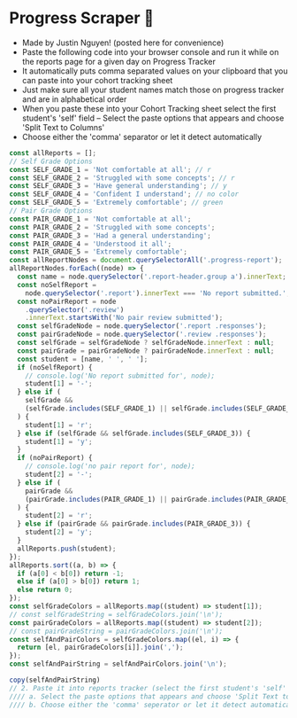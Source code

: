# Progress Scraper 🤖

- Made by Justin Nguyen! (posted here for convenience)
- Paste the following code into your browser console and run it while on the reports page for a given day on Progress Tracker
- It automatically puts comma separated values on your clipboard that you can paste into your cohort tracking sheet
- Just make sure all your student names match those on progress tracker and are in alphabetical order
- When you paste these into your Cohort Tracking sheet select the first student's 'self' field
– Select the paste options that appears and choose 'Split Text to Columns'
- Choose either the 'comma' separator or let it detect automatically

```javascript
const allReports = [];
// Self Grade Options
const SELF_GRADE_1 = 'Not comfortable at all'; // r
const SELF_GRADE_2 = 'Struggled with some concepts'; // r
const SELF_GRADE_3 = 'Have general understanding'; // y
const SELF_GRADE_4 = 'Confident I understand'; // no color
const SELF_GRADE_5 = 'Extremely comfortable'; // green
// Pair Grade Options
const PAIR_GRADE_1 = 'Not comfortable at all';
const PAIR_GRADE_2 = 'Struggled with some concepts';
const PAIR_GRADE_3 = 'Had a general understanding';
const PAIR_GRADE_4 = 'Understood it all';
const PAIR_GRADE_5 = 'Extremely comfortable';
const allReportNodes = document.querySelectorAll('.progress-report');
allReportNodes.forEach((node) => {
  const name = node.querySelector('.report-header.group a').innerText;
  const noSelfReport =
    node.querySelector('.report').innerText === 'No report submitted.';
  const noPairReport = node
    .querySelector('.review')
    .innerText.startsWith('No pair review submitted');
  const selfGradeNode = node.querySelector('.report .responses');
  const pairGradeNode = node.querySelector('.review .responses');
  const selfGrade = selfGradeNode ? selfGradeNode.innerText : null;
  const pairGrade = pairGradeNode ? pairGradeNode.innerText : null;
  const student = [name, ' ', ' '];
  if (noSelfReport) {
    // console.log('No report submitted for', node);
    student[1] = '-';
  } else if (
    selfGrade &&
    (selfGrade.includes(SELF_GRADE_1) || selfGrade.includes(SELF_GRADE_2))
  ) {
    student[1] = 'r';
  } else if (selfGrade && selfGrade.includes(SELF_GRADE_3)) {
    student[1] = 'y';
  }
  if (noPairReport) {
    // console.log('no pair report for', node);
    student[2] = '-';
  } else if (
    pairGrade &&
    (pairGrade.includes(PAIR_GRADE_1) || pairGrade.includes(PAIR_GRADE_2))
  ) {
    student[2] = 'r';
  } else if (pairGrade && pairGrade.includes(PAIR_GRADE_3)) {
    student[2] = 'y';
  }
  allReports.push(student);
});
allReports.sort((a, b) => {
  if (a[0] < b[0]) return -1;
  else if (a[0] > b[0]) return 1;
  else return 0;
});
const selfGradeColors = allReports.map((student) => student[1]);
// const selfGradeString = selfGradeColors.join('\n');
const pairGradeColors = allReports.map((student) => student[2]);
// const pairGradeString = pairGradeColors.join('\n');
const selfAndPairColors = selfGradeColors.map((el, i) => {
  return [el, pairGradeColors[i]].join(',');
});
const selfAndPairString = selfAndPairColors.join('\n');

copy(selfAndPairString)
// 2. Paste it into reports tracker (select the first student's 'self' field)
//// a. Select the paste options that appears and choose 'Split Text to Columns'
//// b. Choose either the 'comma' seperator or let it detect automatically.
```